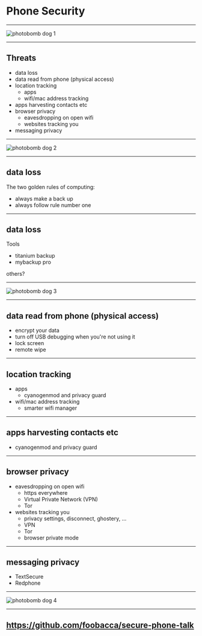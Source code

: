 Phone Security
==============

---------

![photobomb dog 1](img/Photobomb_dog1.jpg)

----------

Threats
-------

* data loss
* data read from phone (physical access)
* location tracking
    * apps
    * wifi/mac address tracking
* apps harvesting contacts etc
* browser privacy
    * eavesdropping on open wifi
    * websites tracking you
* messaging privacy

---------

![photobomb dog 2](img/Photobomb_dog2.jpg)

----------

data loss
---------

The two golden rules of computing:

* always make a back up
* always follow rule number one

----------

data loss
---------

Tools

- titanium backup
- mybackup pro

others?

---------

![photobomb dog 3](img/Photobomb_dog3.jpg)

----------

data read from phone (physical access)
---------

* encrypt your data
* turn off USB debugging when you're not using it
* lock screen
* remote wipe

----------

location tracking
---------

* apps
    * cyanogenmod and privacy guard
* wifi/mac address tracking
    * smarter wifi manager


----------

apps harvesting contacts etc
---------

* cyanogenmod and privacy guard

----------

browser privacy
---------

* eavesdropping on open wifi
    * https everywhere
    * Virtual Private Network (VPN)
    * Tor
* websites tracking you
    * privacy settings, disconnect, ghostery, ...
    * VPN
    * Tor
    * browser private mode

----------

messaging privacy
---------

* TextSecure
* Redphone

---------

![photobomb dog 4](img/Photobomb_dog4.jpg)

----------

https://github.com/foobacca/secure-phone-talk
--------------------------------------------
